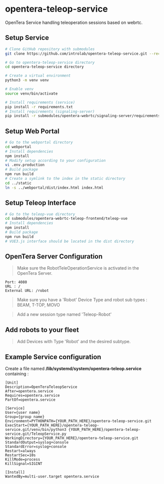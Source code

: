# opentera-teleop-service

OpenTera Service handling teleoperation sessions based on webrtc.

## Setup Service

```bash
# Clone GitHub repository with submodules
git clone https://github.com/introlab/opentera-teleop-service.git --recurse-submodule

# Go to opentera-teleop-service directory
cd opentera-teleop-service directory

# Create a virtual environment
python3 -m venv venv

# Enable venv
source venv/bin/activate

# Install requirements (service)
pip install -r requirements.txt
# Install requirements (signaling-server)
pip install -r submodules/opentera-webrtc/signaling-server/requirements.txt

```

## Setup Web Portal

```bash
# Go to the webportal directory
cd webportal
# Install dependencies
npm install
# Modify setup according to your configuration
vi .env.production
# Build package
npm run build
# Create a symlink to the index in the static directory
cd ../static
ln -s ../webportal/dist/index.html index.html
```

## Setup Teleop Interface
```bash
# Go to the teleop-vue directory
cd submodules/opentera-webrtc-teleop-frontend/teleop-vue
# Install dependencies
npm install
# Build package
npm run build
# VUE3.js interface should be located in the dist directory
```

## OpenTera Server Configuration

>Make sure the RobotTeleOperationService is activated in the OpenTera Server.
```
Port: 4080
URL : /
External URL: /robot
```
> Make sure you have a 'Robot' Device Type and robot sub types : BEAM, T-TOP, MOVO

> Add a new session type named 'Teleop-Robot'

## Add robots to your fleet

> Add Devices with Type 'Robot' and the desired subtype.

## Example Service configuration

Create a file named **/lib/systemd/system/opentera-teleop.service** containing :

```
[Unit]
Description=OpenTeraTeleopService
After=opentera.service
Requires=opentera.service
PartOf=opentera.service

[Service]
User={user name}
Group={group name}
Environment=PYTHONPATH={YOUR_PATH_HERE}/opentera-teleop-service.git
ExecStart={YOUR_PATH_HERE}/opentera-teleop-service.git/venv/bin/python3 {YOUR_PATH_HERE}/opentera-teleop-service.git/TeleopService.py
WorkingDirectory={YOUR_PATH_HERE}/opentera-teleop-service.git
StandardOutput=syslog+console
StandardError=syslog+console
Restart=always
RestartSec=10s
KillMode=process
KillSignal=SIGINT

[Install]
WantedBy=multi-user.target opentera.service
```

